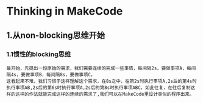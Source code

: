 # Thinking in MakeCode
## 1.从non-blocking思维开始
### 1.1惯性的blocking思维
	最开始，先提出一段原始的需求，我们需要连续的完成一些事情，每间隔2s，要做事项A，每间隔4s，要做事项B，每间隔8s，要做事项C。
	这看起来不难，我们习惯于这样理解这个需求，在8s之中，在第2s时执行事项A,2s后的第4s时执行事项AB,2s后的第6s时执行事项A,2s后的第8s时执行事项ABC，如此往复，在往后复制这样的这样的作法就能完成这样的连续的需求了,我们可以在MakeCode里设计类似的程序出来。
